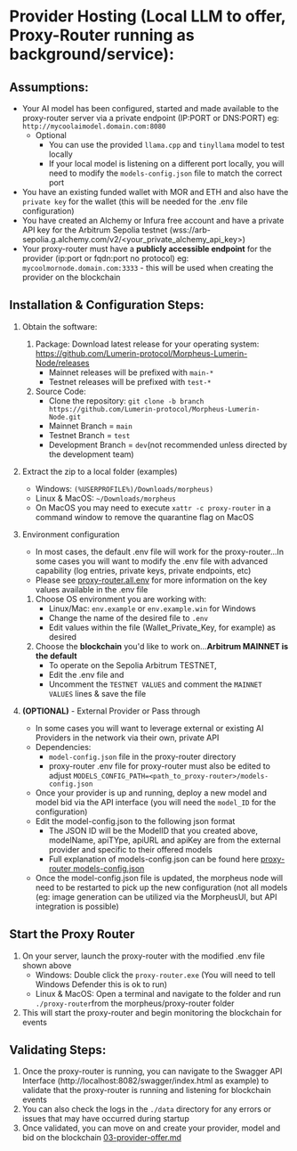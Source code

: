 
# Provider Hosting (Local LLM to offer, Proxy-Router running as background/service): 

## Assumptions: 
* Your AI model has been configured, started and made available to the proxy-router server via a private endpoint (IP:PORT or DNS:PORT) eg: `http://mycoolaimodel.domain.com:8080`
    * Optional
        * You can use the provided `llama.cpp` and `tinyllama` model to test locally
        * If your local model is listening on a different port locally, you will need to modify the `models-config.json` file to match the correct port
* You have an existing funded wallet with MOR and ETH and also have the `private key` for the wallet (this will be needed for the .env file configuration)
* You have created an Alchemy or Infura free account and have a private API key for the Arbitrum Sepolia testnet (wss://arb-sepolia.g.alchemy.com/v2/<your_private_alchemy_api_key>)
* Your proxy-router must have a **publicly accessible endpoint** for the provider (ip:port or fqdn:port no protocol) eg: `mycoolmornode.domain.com:3333` - this will be used when creating the provider on the blockchain

## Installation & Configuration Steps:
1. Obtain the software: 
    1. Package: Download latest release for your operating system: https://github.com/Lumerin-protocol/Morpheus-Lumerin-Node/releases
        * Mainnet releases will be prefixed with `main-*`
        * Testnet releases will be prefixed with `test-*` 
    2. Source Code: 
        * Clone the repository: `git clone -b branch https://github.com/Lumerin-protocol/Morpheus-Lumerin-Node.git` 
        * Mainnet Branch = `main` 
        * Testnet Branch = `test`
        * Development Branch = `dev`(not recommended unless directed by the development team)

1. Extract the zip to a local folder (examples)
    * Windows: `(%USERPROFILE%)/Downloads/morpheus)` 
    * Linux & MacOS: `~/Downloads/morpheus`
    * On MacOS you may need to execute `xattr -c proxy-router` in a command window to remove the quarantine flag on MacOS

1. Environment configuration 
    * In most cases, the default .env file will work for the proxy-router...In some cases you will want to modify the .env file with advanced capability (log entries, private keys, private endpoints, etc)
    * Please see [proxy-router.all.env](proxy-router.all.env) for more information on the key values available in the .env file
    1. Choose OS environment you are working with: 
        * Linux/Mac: `env.example`  or `env.example.win` for Windows
        * Change the name of the desired file to `.env` 
        * Edit values within the file (Wallet_Private_Key, for example) as desired
    2. Choose the **blockchain** you'd like to work on...**Arbitrum MAINNET is the default** 
        * To operate on the Sepolia Arbitrum TESTNET,  
        * Edit the .env file and 
        * Uncomment the `TESTNET VALUES` and comment the `MAINNET VALUES` lines & save the file

1. **(OPTIONAL)** - External Provider or Pass through 
    * In some cases you will want to leverage external or existing AI Providers in the network via their own, private API
    * Dependencies: 
        * `model-config.json` file in the proxy-router directory
        * proxy-router .env file for proxy-router must also be edited to adjust `MODELS_CONFIG_PATH=<path_to_proxy-router>/models-config.json`
    * Once your provider is up and running, deploy a new model and model bid via the API interface (you will need the `model_ID` for the configuration)
    * Edit the model-config.json to the following json format
        * The JSON ID will be the ModelID that you created above, modelName, apiTYpe, apiURL and apiKey are from the external provider and specific to their offered models 
        * Full explanation of models-config.json can be found here [proxy-router models-config.json](proxy-router.models-config.json.md)
    * Once the model-config.json file is updated, the morpheus node will need to be restarted to pick up the new configuration (not all models (eg: image generation can be utilized via the MorpheusUI, but API integration is possible)

## Start the Proxy Router 
1. On your server, launch the proxy-router with the modified .env file shown above
    * Windows: Double click the `proxy-router.exe` (You will need to tell Windows Defender this is ok to run)  
    * Linux & MacOS: Open a terminal and navigate to the folder and run `./proxy-router`from the morpheus/proxy-router folder
1.  This will start the proxy-router and begin monitoring the blockchain for events
    
## Validating Steps:
1. Once the proxy-router is running, you can navigate to the Swagger API Interface (http://localhost:8082/swagger/index.html as example) to validate that the proxy-router is running and listening for blockchain events
1. You can also check the logs in the `./data` directory for any errors or issues that may have occurred during startup
1. Once validated, you can move on and create your provider, model and bid on the blockchain [03-provider-offer.md](03-provider-offer.md)
